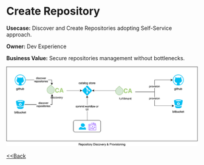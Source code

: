 # Create Repository	

**Usecase:** Discover and Create Repositories adopting Self-Service approach. 

**Owner:** Dev Experience

**Business Value:** Secure repositories management without bottlenecks.

![Issue Assignment](../assets/images/usecases/8.codefactory.svg)

[<<Back](../usecases.md)
